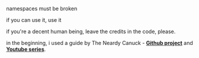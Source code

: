 namespaces must be broken



if you can use it, use it


if you're a decent human being, leave the credits in the code, please.


in the beginning, i used a guide by The Neardy Canuck - **[Github project](https://github.com/joeythelantern/DeveloperConsoleUnity/)** and **[Youtube series](https://www.youtube.com/playlist?list=PLdSnLYEzOTtrlPwmaYkkPmRYMrVRDVeTI)**.
